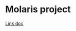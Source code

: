 # Molaris project

[Link doc](https://melon-sphere-42e.notion.site/Moralis-project-805db32455cd42aaa0338f217ae9bd7e)
